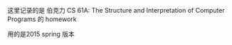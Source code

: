 这里记录的是 伯克力 CS 61A: The Structure and Interpretation of Computer Programs 的 homework

用的是2015 spring 版本
